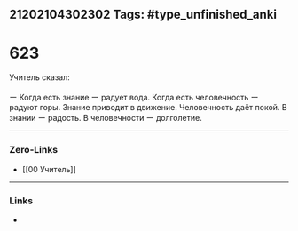 21202104302302
Tags: #type_unfinished_anki 
---
# 623

Учитель сказал:<br><br>ー Когда есть знание ー радует вода. Когда есть человечность ー радуют горы. Знание приводит в движение. Человечность даёт покой. В знании ー радость. В человечности ー долголетие.

---
### Zero-Links
- [[00 Учитель]]
---
### Links
-